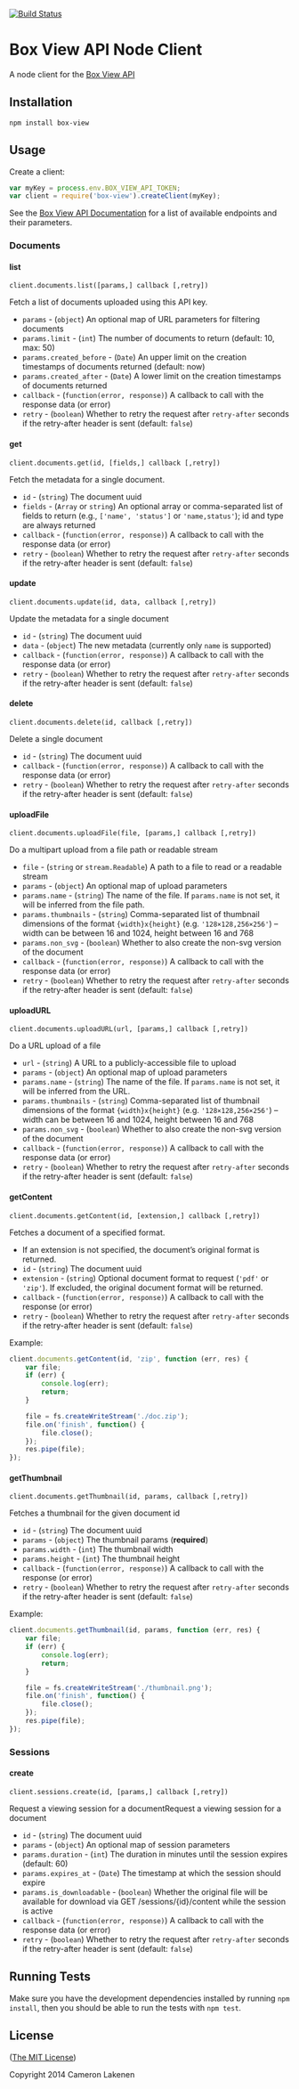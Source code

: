 [![Build Status](https://travis-ci.org/lakenen/node-box-view.png?branch=master)](https://travis-ci.org/lakenen/node-box-view)

# Box View API Node Client

A node client for the [Box View API](http://developers.box.com/view/)


## Installation

```
npm install box-view
```


## Usage

Create a client:
```js
var myKey = process.env.BOX_VIEW_API_TOKEN;
var client = require('box-view').createClient(myKey);
```

See the [Box View API Documentation](http://developers.box.com/view/) for a list of available endpoints and their parameters.

### Documents

#### list

`client.documents.list([params,] callback [,retry])`

Fetch a list of documents uploaded using this API key.
* `params` - (`object`) An optional map of URL parameters for filtering documents
* `params.limit` - (`int`) The number of documents to return (default: 10, max: 50)
* `params.created_before` - (`Date`) An upper limit on the creation timestamps of documents returned (default: now)
* `params.created_after` - (`Date`)  A lower limit on the creation timestamps of documents returned
* `callback` - (`function(error, response)`) A callback to call with the response data (or error)
* `retry` - (`boolean`) Whether to retry the request after `retry-after` seconds if the retry-after header is sent (default: `false`)

#### get

`client.documents.get(id, [fields,] callback [,retry])`

Fetch the metadata for a single document.
* `id` - (`string`) The document uuid
* `fields` - (`Array` or `string`) An optional array or comma-separated list of fields to return (e.g., `['name', 'status']` or `'name,status'`); id and type are always returned
* `callback` - (`function(error, response)`) A callback to call with the response data (or error)
* `retry` - (`boolean`) Whether to retry the request after `retry-after` seconds if the retry-after header is sent (default: `false`)

#### update

`client.documents.update(id, data, callback [,retry])`

Update the metadata for a single document
* `id` - (`string`) The document uuid
* `data` - (`object`) The new metadata (currently only `name` is supported)
* `callback` - (`function(error, response)`) A callback to call with the response data (or error)
* `retry` - (`boolean`) Whether to retry the request after `retry-after` seconds if the retry-after header is sent (default: `false`)

#### delete

`client.documents.delete(id, callback [,retry])`

Delete a single document
* `id` - (`string`) The document uuid
* `callback` - (`function(error, response)`) A callback to call with the response data (or error)
* `retry` - (`boolean`) Whether to retry the request after `retry-after` seconds if the retry-after header is sent (default: `false`)

#### uploadFile

`client.documents.uploadFile(file, [params,] callback [,retry])`

Do a multipart upload from a file path or readable stream
* `file` - (`string` or `stream.Readable`) A path to a file to read or a readable stream
* `params` - (`object`) An optional map of upload parameters
* `params.name` - (`string`) The name of the file. If `params.name` is not set, it will be inferred from the file path.
* `params.thumbnails` - (`string`) Comma-separated list of thumbnail dimensions of the format `{width}x{height}` (e.g. `'128×128,256×256'`) – width can be between 16 and 1024, height between 16 and 768
* `params.non_svg` - (`boolean`) Whether to also create the non-svg version of the document
* `callback` - (`function(error, response)`) A callback to call with the response data (or error)
* `retry` - (`boolean`) Whether to retry the request after `retry-after` seconds if the retry-after header is sent (default: `false`)

#### uploadURL

`client.documents.uploadURL(url, [params,] callback [,retry])`

Do a URL upload of a file
* `url` - (`string`) A URL to a publicly-accessible file to upload
* `params` - (`object`) An optional map of upload parameters
* `params.name` - (`string`) The name of the file. If `params.name` is not set, it will be inferred from the URL.
* `params.thumbnails` - (`string`) Comma-separated list of thumbnail dimensions of the format `{width}x{height}` (e.g. `'128×128,256×256'`) – width can be between 16 and 1024, height between 16 and 768
* `params.non_svg` - (`boolean`) Whether to also create the non-svg version of the document
* `callback` - (`function(error, response)`) A callback to call with the response data (or error)
* `retry` - (`boolean`) Whether to retry the request after `retry-after` seconds if the retry-after header is sent (default: `false`)

#### getContent

`client.documents.getContent(id, [extension,] callback [,retry])`

Fetches a document of a specified format.
* If an extension is not specified, the document’s original format is returned.
* `id` - (`string`) The document uuid
* `extension` - (`string`) Optional document format to request (`'pdf'` or `'zip'`). If excluded, the original document format will be returned.
* `callback` - (`function(error, response)`) A callback to call with the response (or error)
* `retry` - (`boolean`) Whether to retry the request after `retry-after` seconds if the retry-after header is sent (default: `false`)

Example:
```js
client.documents.getContent(id, 'zip', function (err, res) {
    var file;
    if (err) {
        console.log(err);
        return;
    }

    file = fs.createWriteStream('./doc.zip');
    file.on('finish', function() {
        file.close();
    });
    res.pipe(file);
});
```

#### getThumbnail

`client.documents.getThumbnail(id, params, callback [,retry])`

Fetches a thumbnail for the given document id
* `id` - (`string`) The document uuid
* `params` - (`object`) The thumbnail params (**required**)
* `params.width` - (`int`) The thumbnail width
* `params.height` - (`int`) The thumbnail height
* `callback` - (`function(error, response)`) A callback to call with the response (or error)
* `retry` - (`boolean`) Whether to retry the request after `retry-after` seconds if the retry-after header is sent (default: `false`)

Example:
```js
client.documents.getThumbnail(id, params, function (err, res) {
    var file;
    if (err) {
        console.log(err);
        return;
    }

    file = fs.createWriteStream('./thumbnail.png');
    file.on('finish', function() {
        file.close();
    });
    res.pipe(file);
});
```

### Sessions

#### create

`client.sessions.create(id, [params,] callback [,retry])`

Request a viewing session for a documentRequest a viewing session for a document
* `id` - (`string`) The document uuid
* `params` - (`object`) An optional map of session parameters
* `params.duration` - (`int`) The duration in minutes until the session expires (default: 60)
* `params.expires_at` - (`Date`) The timestamp at which the session should expire
* `params.is_downloadable` - (`boolean`) Whether the original file will be available for download via GET /sessions/{id}/content while the session is active
* `callback` - (`function(error, response)`) A callback to call with the response data (or error)
* `retry` - (`boolean`) Whether to retry the request after `retry-after` seconds if the retry-after header is sent (default: `false`)

## Running Tests

Make sure you have the development dependencies installed by running `npm install`, then you should be able to run the tests with `npm test`.


## License

([The MIT License](LICENSE))

Copyright 2014 Cameron Lakenen
